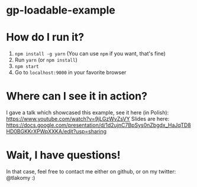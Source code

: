 # gp-loadable-example

# How do I run it?
1. `npm install -g yarn` (You can use `npm` if you want, that's fine)
2. Run `yarn` (or `npm install`)
3. `npm start`
4. Go to `localhost:9000` in your favorite browser

# Where can I see it in action?
I gave a talk which showcased this example, see it here (in Polish): https://www.youtube.com/watch?v=9jLGzWvZsVY
Slides are here: https://docs.google.com/presentation/d/1d2ujnC7BpSys0nZbgdx_HaJqTD8HD0BGKKrXPWpXXKA/edit?usp=sharing

# Wait, I have questions!
In that case, feel free to contact me either on github, or on my twitter: @tlakomy :)
